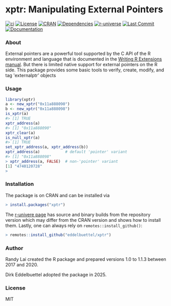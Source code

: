 # xptr: Manipulating External Pointers

[![ci](https://github.com/eddelbuettel/xptr/actions/workflows/ci.yaml/badge.svg)](https://github.com/eddelbuettel/xptr/actions/workflows/ci.yaml)
[![License](https://img.shields.io/badge/License-MIT-orange.svg)](https://opensource.org/licenses/MIT)
[![CRAN](https://www.r-pkg.org/badges/version/xptr)](https://cran.r-project.org/package=xptr)
[![Dependencies](https://tinyverse.netlify.app/badge/xptr)](https://cran.r-project.org/package=xptr)
[![r-universe](https://eddelbuettel.r-universe.dev/badges/xptr)](https://eddelbuettel.r-universe.dev/xptr)
[![Last Commit](https://img.shields.io/github/last-commit/eddelbuettel/xptr)](https://github.com/eddelbuettel/xptr)
[![Documentation](https://img.shields.io/badge/documentation-is_here-blue)](https://eddelbuettel.github.io/xptr/)

### About

External pointers are a powerful tool supported by the C API of the R environment and language that
is documented in the [Writing R Extensions manual][WRE docs].  But there is limited native support
for external pointers on the R side.  This package provides some basic tools to verify, create,
modify, and tag 'externalptr' objects


### Usage

```r
library(xptr)
a <- new_xptr("0x11a888090")
b <- new_xptr("0x11a888098")
is_xptr(a)
#> [1] TRUE
xptr_address(a)
#> [1] "0x11a888090"
xptr_clear(a)
is_null_xptr(a)
#> [1] TRUE
set_xptr_address(a, xptr_address(b))
xptr_address(a)           # default 'pointer' variant
#> [1] "0x11a888098"
> xptr_address(a, FALSE)  # non-'pointer' variant
[1] "4740120728"
>
```

### Installation

The package is on CRAN and can be installed via

```r
> install.packages("xptr")
```

The [r-univere page][r-univere page] has source and binary builds from the repository version which
may differ from the CRAN version and shows how to install them. Lastly, one can always rely on
`remotes::install_github()`:

```r
> remotes::install_github("eddelbuettel/xptr")
```

### Author

Randy Lai created the R package and prepared versions 1.0 to 1.1.3 between 2017 and 2020.

Dirk Eddelbuettel adopted the package in 2025.

### License

MIT


[WRE docs]: https://cran.r-project.org/doc/manuals/r-release/R-exts.html#External-pointers-and-weak-references
[r-univere page]: https://eddelbuettel.r-universe.dev/rcppmlpackexamples
